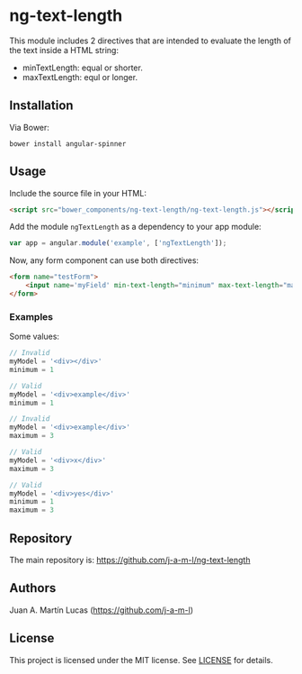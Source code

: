 # ng-text-length

This module includes 2 directives that are intended to evaluate the length of the text inside a HTML string:
 * minTextLength: equal or shorter.
 * maxTextLength: equl or longer.

## Installation

Via Bower:

```shell
bower install angular-spinner
```

## Usage

Include the source file in your HTML:

```html
<script src="bower_components/ng-text-length/ng-text-length.js"></script>
```

Add the module `ngTextLength` as a dependency to your app module:

```js
var app = angular.module('example', ['ngTextLength']);
```

Now, any form component can use both directives:

```html
<form name="testForm">
	<input name='myField' min-text-length="minimum" max-text-length="maximum" ng-model="myModel" />
</form>
```

### Examples

Some values:

```js
// Invalid
myModel = '<div></div>'
minimum = 1

// Valid
myModel = '<div>example</div>'
minimum = 1

// Invalid
myModel = '<div>example</div>'
maximum = 3

// Valid
myModel = '<div>x</div>'
maximum = 3

// Valid
myModel = '<div>yes</div>'
minimum = 1
maximum = 3
```

## Repository

The main repository is: https://github.com/j-a-m-l/ng-text-length

## Authors

Juan A. Martín Lucas (https://github.com/j-a-m-l)

## License

This project is licensed under the MIT license. See [LICENSE](https://github.com/j-a-m-l/ng-text-length/blob/master/LICENSE) for details.
